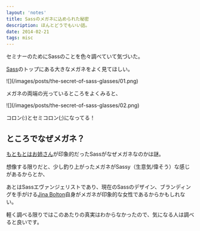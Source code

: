```yaml
---
layout: 'notes'
title: Sassのメガネに込められた秘密
description: ほんとどうでもいい話。
date: 2014-02-21
tags: misc
---
```

セミナーのためにSassのことを色々調べていて気づいた。

[Sass](http://sass-lang.com/)のトップにある大きなメガネをよく見てほしい。

<div class="entry__media">
![](/images/posts/the-secret-of-sass-glasses/01.png)
</div>

メガネの両端の光っているところをよくみると、

<div class="entry__media">
![](/images/posts/the-secret-of-sass-glasses/02.png)
</div>

コロン(:)とセミコロン(;)になってる！

## ところでなぜメガネ？

[もともとはお姉さん](http://en.wikipedia.org/wiki/File:Sass_Logo.gif)が印象的だったSassがなぜメガネなのかは謎。

想像する限りだと、少し釣り上がったメガネがSassy（生意気/偉そう）な感じがあるからとか、

あとはSassエヴァンジェリストであり、現在のSassのデザイン、ブランディングを手がける[Jina Bolton](http://vimeo.com/45897176)自身がメガネが印象的な女性であるからかもしれない。

軽く調べる限りではこのあたりの真実はわからなかったので、気になる人は調べると良いです。	
